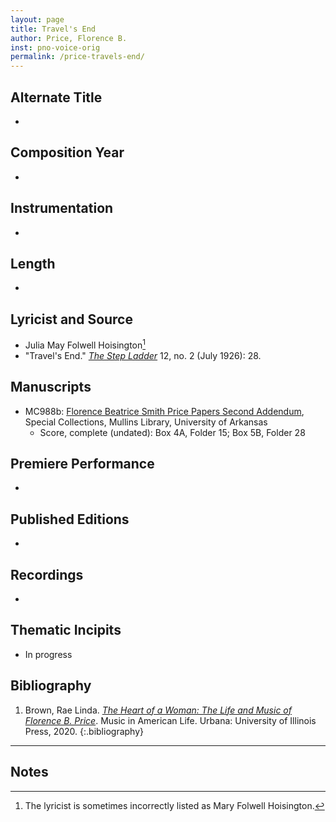 ```yaml
---
layout: page
title: Travel's End
author: Price, Florence B.
inst: pno-voice-orig
permalink: /price-travels-end/
---
```


## Alternate Title
- 

## Composition Year
- 

## Instrumentation
- 

## Length
- 

## Lyricist and Source
- Julia May Folwell Hoisington[^fn1]
- "Travel's End." [*The Step Ladder*](https://books.google.com/books?id=NGDPAAAAMAAJ) 12, no. 2 (July 1926): 28.

## Manuscripts
- MC988b: <a href="https://uark.as.atlas-sys.com/repositories/2/resources/696/" target="_blank">Florence Beatrice Smith Price Papers Second Addendum</a>, Special Collections, Mullins Library, University of Arkansas
    * Score, complete (undated): Box 4A, Folder 15; Box 5B, Folder 28

## Premiere Performance
- 

## Published Editions
- 

## Recordings
- 

## Thematic Incipits
- In progress

## Bibliography
1. Brown, Rae Linda. <a href="https://www.worldcat.org/title/1122800180" target="_blank">*The Heart of a Woman: The Life and Music of Florence B. Price*</a>. Music in American Life. Urbana: University of Illinois Press, 2020.
{:.bibliography}

---

## Notes
[^fn1]: The lyricist is sometimes incorrectly listed as Mary Folwell Hoisington.